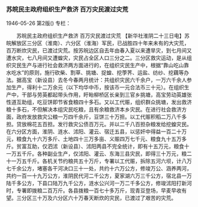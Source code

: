 ### 苏皖民主政府组织生产救济  百万灾民渡过灾荒

1946-05-26
第2版()
专栏：

　　苏皖民主政府组织生产救济
    百万灾民渡过灾荒
    【新华社淮阴二十三日电】苏皖解放区三分区（淮南）、六分区（淮海）军民，已战胜四十年来未有的大灾荒，百万断炊灾民，已渡过灾荒。按苏皖边区自去年由春入夏以来遭旱灾，到七月间又遭水灾，七八月间又遭蝗灾，灾民占全区人口三分之二。三分区救灾运动，是从组织灾民生产与进行社会救济两方面进行的，在组织灾民生产中，根据“靠山吃山靠水吃水”的原则，施行砍柴、割草、挑塘、捉蝗、挖荸荠、运盐、纺纱、挖藕等办法。据高宝（新设县）去冬今春两月统计：共组织灾民六千余户，一万六千余人参加生产，得利十二万余元（以下均华中币，按该币一元合法币三十元）。在组织生产中，干部与劳英都起带头作用，盱眙柳桥区长亲到三官乡挑塘，高宝劳动英雄张性道互助组，吃豆饼即节省食粮四十多石。又以工代赈，组织群众挑塘，发出救济粮十多石，不但解决本组灾民吃粮，且有余粮救济本乡灾民。在进行社会救济方面，政府发放救灾公粮一万四千余斤，豆饼三十万担。以工代赈积稻二万八千多担。贷放棉花五百担。发行救灾公债百万元。并以二千八百担杂粮发给挖蝗灾民。在六分区方面，淮阴、涟水、沭阳、灌云、宿迁五县，以惩奸中得益一百二十万元，粮食九十六万多斤、土地四十三万多亩、义赈四万七千元、粮食九十五万多斤。贫富互助，仅泗沭（新设县）、沭阳两县不完全统计，即有十五万元，粮食十一万五千斤。各种副业生产，仅沭阳、灌云、东海三县灾民，即得三十万元，粮二十一万五千斤。各机关节约粮共五十万斤，专署以工代赈，拆除五河六坝，计八万七千余公方，堵塞各干河决口三十一处，共约十六万公方，修竣万公、涵养两河，共约一百一十九万公方，淮阴民代河二千公方，夏家湖六万三千公方，宿北县一万陆千多公方，下县口陆万九千公方，涟水公兴河一万二千多公方，修竣沭阳打新河时，专署即拨粮二百万斤。各县拨粮一百七十多万斤，现青豆登场，早麦早收有望。三分区三十万及六分区六十万春天断炊的灾民，已渡过了艰苦的灾荒。
